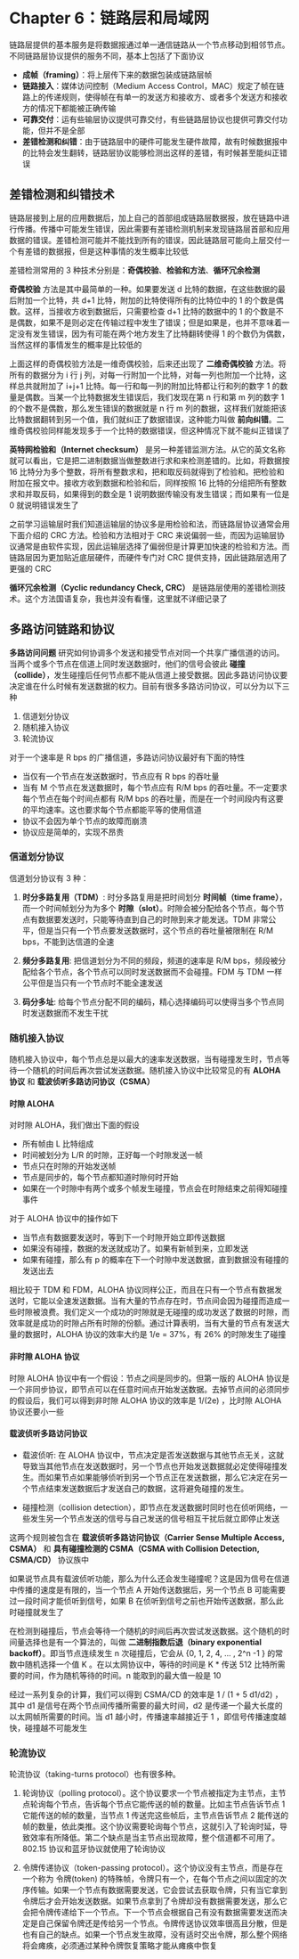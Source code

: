 # Chapter 6：链路层和局域网

链路层提供的基本服务是将数据报通过单一通信链路从一个节点移动到相邻节点。不同链路层协议提供的服务不同，基本上包括了下面协议

- **成帧（framing）**：将上层传下来的数据包装成链路层帧
- **链路接入**：媒体访问控制（Medium Access Control，MAC）规定了帧在链路上的传递规则，使得帧在有单一的发送方和接收方、或者多个发送方和接收方的情况下都能被正确传输
- **可靠交付**：运有些输层协议提供可靠交付，有些链路层协议也提供可靠交付功能，但并不是全部
- **差错检测和纠错**：由于链路层中的硬件可能发生硬件故障，故有时候数据报中的比特会发生翻转，链路层协议能够检测出这样的差错，有时候甚至能纠正错误

## 差错检测和纠错技术

链路层接到上层的应用数据后，加上自己的首部组成链路层数据报，放在链路中进行传播。传播中可能发生错误，因此需要有差错检测机制来发现链路层首部和应用数据的错误。差错检测可能并不能找到所有的错误，因此链路层可能向上层交付一个有差错的数据报，但是这种事情的发生概率比较低

差错检测常用的 3 种技术分别是：**奇偶校验**、**检验和方法**、**循环冗余检测**

**奇偶校验** 方法是其中最简单的一种。如果要发送 d 比特的数据，在这些数据的最后附加一个比特，共 d+1 比特，附加的比特使得所有的比特位中的 1 的个数是偶数。这样，当接收方收到数据后，只需要检查 d+1 比特的数据中的 1 的个数是不是偶数，如果不是则必定在传输过程中发生了错误；但是如果是，也并不意味着一定没有发生错误，因为有可能在两个地方发生了比特翻转使得 1 的个数仍为偶数，当然这样的事情发生的概率是比较低的

上面这样的奇偶校验方法是一维奇偶校验，后来还出现了 **二维奇偶校验** 方法。将所有的数据分为 i 行 j 列，对每一行附加一个比特，对每一列也附加一个比特，这样总共就附加了 i+j+1 比特。每一行和每一列的附加比特都让行和列的数字 1 的数量是偶数。当某一个比特数据发生错误后，我们发现在第 n 行和第 m 列的数字 1 的个数不是偶数，那么发生错误的数据就是 n 行 m 列的数据，这样我们就能把该比特数据翻转到另一个值，我们就纠正了数据错误，这种能力叫做 **前向纠错**。二维奇偶校验同样能发现多于一个比特的数据错误，但这种情况下就不能纠正错误了

**英特网检验和（Internet checksum）** 是另一种差错监测方法。从它的英文名称就可以看出，它是把二进制数据当做整数进行求和来检测差错的。比如，将数据按 16 比特分为多个整数，将所有整数求和，把和取反码就得到了检验和。把检验和附加在报文中。接收方收到数据和检验和后，同样按照 16 比特的分组把所有整数求和并取反码，如果得到的数全是 1 说明数据传输没有发生错误；而如果有一位是 0 就说明错误发生了

之前学习运输层时我们知道运输层的协议多是用检验和法，而链路层协议通常会用下面介绍的 CRC 方法。检验和方法相对于 CRC 来说偏弱一些，而因为运输层协议通常是由软件实现，因此运输层选择了偏弱但是计算更加快速的检验和方法。而链路层因为更加贴近底层硬件，而硬件专门对 CRC 提供支持，因此链路层选用了更强的 CRC

**循环冗余检测（Cyclic redundancy Check, CRC）** 是链路层使用的差错检测技术。这个方法国语复杂，我也并没有看懂，这里就不详细记录了

## 多路访问链路和协议

**多路访问问题** 研究如何协调多个发送和接受节点对同一个共享广播信道的访问。当两个或多个节点在信道上同时发送数据时，他们的信号会彼此 **碰撞（collide）**，发生碰撞后任何节点都不能从信道上接受数据。因此多路访问协议要决定谁在什么时候有发送数据的权力。目前有很多多路访问协议，可以分为以下三种

1. 信道划分协议
2. 随机接入协议
3. 轮流协议

对于一个速率是 R bps 的广播信道，多路访问协议最好有下面的特性

- 当仅有一个节点在发送数据时，节点应有 R bps 的吞吐量
- 当有 M 个节点在发送数据时，每个节点应有 R/M bps 的吞吐量。不一定要求每个节点在每个时间点都有 R/M bps 的吞吐量，而是在一个时间段内有这要的平均速率。这也要求每个节点都能平等的使用信道
- 协议不会因为单个节点的故障而崩溃
- 协议应是简单的，实现不昂贵

### 信道划分协议

信道划分协议有 3 种：

1. **时分多路复用（TDM）**: 时分多路复用是把时间划分 **时间帧（time frame）**，而一个时间帧划分为为多个 **时隙（slot）**。时隙会被分配给各个节点，每个节点有数据要发送时，只能等待直到自己的时隙到来才能发送。TDM 非常公平，但是当只有一个节点要发送数据时，这个节点的吞吐量被限制在 R/M bps，不能到达信道的全速

2. **频分多路复用**: 把信道划分为不同的频段，频道的速率是 R/M bps，频段被分配给各个节点，各个节点可以同时发送数据而不会碰撞。FDM 与 TDM 一样公平但是当只有一个节点时不能全速发送

3. **码分多址**: 给每个节点分配不同的编码，精心选择编码可以使得当多个节点同时发送数据而不发生干扰

### 随机接入协议

随机接入协议中，每个节点总是以最大的速率发送数据，当有碰撞发生时，节点等待一个随机的时间后再次尝试发送数据。随机接入协议中比较常见的有 **ALOHA 协议** 和 **载波侦听多路访问协议（CSMA）**

#### 时隙 ALOHA

对时隙 ALOHA，我们做出下面的假设

- 所有帧由 L 比特组成
- 时间被划分为 L/R 的时隙，正好每一个时隙发送一帧
- 节点只在时隙的开始发送帧
- 节点是同步的，每个节点都知道时隙何时开始
- 如果在一个时隙中有两个或多个帧发生碰撞，节点会在时隙结束之前得知碰撞事件

对于 ALOHA 协议中的操作如下

- 当节点有数据要发送时，等到下一个时隙开始立即传送数据
- 如果没有碰撞，数据的发送就成功了。如果有新帧到来，立即发送
- 如果有碰撞，那么有 p 的概率在下一个时隙中发送数据，直到数据没有碰撞的发送出去

相比较于 TDM 和 FDM，ALOHA 协议同样公正，而且在只有一个节点有数据发送时，它能以全速发送数据。当有大量的节点存在时，节点间会因为碰撞而造成一些时隙被浪费。我们定义一个成功的时隙就是无碰撞的成功发送了数据的时隙，而效率就是成功的时隙占所有时隙的份额。通过计算表明，当有大量的节点有发送大量的数据时，ALOHA 协议的效率大约是 1/e = 37%，有 26% 的时隙发生了碰撞

#### 非时隙 ALOHA 协议

时隙 ALOHA 协议中有一个假设：节点之间是同步的。但第一版的 ALOHA 协议是一个非同步协议，即节点可以在任意时间点开始发送数据。去掉节点间的必须同步的假设后，我们可以得到非时隙 ALOHA 协议的效率是 1/(2e) ，比时隙 ALOHA 协议还要小一些

#### 载波侦听多路访问协议

* 载波侦听: 在 ALOHA 协议中，节点决定是否发送数据与其他节点无关，这就导致当其他节点在发送数据时，另一个节点也开始发送数据就必定使得碰撞发生。而如果节点如果能够侦听到另一个节点正在发送数据，那么它决定在另一个节点结束发送数据后才发送自己的数据，这将避免碰撞的发生。

* 碰撞检测（collision detection），即节点在发送数据时同时也在侦听网络，一些发生另一个节点发送的信号与自己发送的信号相互干扰后就立即停止发送

这两个规则被包含在 **载波侦听多路访问协议（Carrier Sense Multiple Access, CSMA）** 和 **具有碰撞检测的 CSMA（CSMA with Collision Detection, CSMA/CD）** 协议族中

如果说节点具有载波侦听功能，那么为什么还会发生碰撞呢？这是因为信号在信道中传播的速度是有限的，当一个节点 A 开始传送数据后，另一个节点 B 可能需要过一段时间才能侦听到信号，如果 B 在侦听到信号之前也开始传送数据，那么此时碰撞就发生了

在检测到碰撞后，节点会等待一个随机的时间后再次尝试发送数据。这个随机的时间量选择也是有一个算法的，叫做 **二进制指数后退（binary exponential backoff）**。即当节点连续发生 n 次碰撞后，它会从 {0, 1, 2, 4, ... , 2^n -1 } 的常数中随机选择一个值 K 。在以太网协议中，等待的时间是 K * 传送 512 比特所需要的时间，作为随机等待的时间。n 能取到的最大值一般是 10

经过一系列复杂的计算，我们可以得到 CSMA/CD 的效率是 1 / (1 + 5 d1/d2) ，其中 d1 是信号在两个节点间传播所需要的最大时间，d2 是传递一个最大长度的以太网帧所需要的时间。当 d1 越小时，传播速率越接近于 1 ，即信号传播速度越快，碰撞越不可能发生

### 轮流协议

轮流协议（taking-turns protocol）也有很多种。

1. 轮询协议（polling protocol）。这个协议要求一个节点被指定为主节点，主节点轮询每个节点，告诉每个节点它能传送的帧的数量。比如主节点告诉节点 1 它能传送的帧的数量，当节点 1 传送完这些帧后，主节点告诉节点 2 能传送的帧的数量，依此类推。这个协议需要轮询每个节点，这就引入了轮询时延，导致效率有所降低。第二个缺点是当主节点出现故障，整个信道都不可用了。802.15 协议和蓝牙协议就使用了轮询协议

2. 令牌传递协议（token-passing protocol）。这个协议没有主节点，而是存在一个称为 令牌(token) 的特殊帧，令牌只有一个，在每个节点之间以固定的次序传输。如果一个节点有数据需要发送，它会尝试去获取令牌，只有当它拿到令牌后才会开始发送数据。如果节点拿到了令牌却没有数据需要发送，那么它会把令牌传递给下一个节点。下一个节点会根据自己有没有数据需要发送而决定是自己保留令牌还是传给另一个节点。令牌传送协议效率很高且分散，但是也有自己的缺点。如果一个节点发生故障，没有适时交出令牌，那么整个网络将会瘫痪，必须通过某种令牌恢复策略才能从瘫痪中恢复